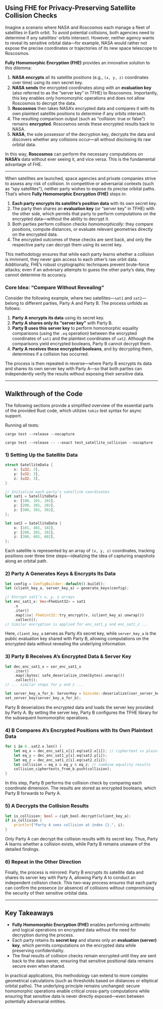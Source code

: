 ## Using FHE for Privacy-Preserving Satellite Collision Checks

Imagine a scenario where NASA and Roscosmos each manage a fleet of satellites in Earth orbit. To avoid potential collisions, both agencies need to determine if any satellites’ orbits intersect. However, neither agency wants to reveal its sensitive orbital data—for example, NASA would rather not expose the precise coordinates or trajectories of its new space telescope to Roscosmos.

**Fully Homomorphic Encryption (FHE)** provides an innovative solution to this dilemma:

1. **NASA encrypts** all its satellite positions (e.g., `(x, y, z)` coordinates over time) using its own secret key.
2. **NASA sends** the encrypted coordinates along with an **evaluation key** (also referred to as the “server key” in TFHE) to Roscosmos. Importantly, this key enables only homomorphic operations and does not allow Roscosmos to decrypt the data.
3. **Roscosmos** then takes NASA’s encrypted data and compares it with its own plaintext satellite positions to determine if any orbits intersect.
4. The resulting comparison output (such as “collision: true or false”) remains **encrypted**. Roscosmos sends these encrypted results back to NASA.
5. **NASA**, the sole possessor of the decryption key, decrypts the data and discovers whether any collisions occur—all without disclosing its raw orbital data.

In this way, **Roscosmos** can perform the necessary computations on **NASA’s** data without ever seeing it, and vice versa. This is the fundamental advantage of FHE.

---

When satellites are launched, space agencies and private companies strive to assess any risk of collision. In competitive or adversarial contexts (such as “spy satellites”), neither party wishes to expose its precise orbital paths. That’s where **Fully Homomorphic Encryption (FHE)** steps in:

1. **Each party encrypts its satellite’s position data** with its own secret key.
2. The party then shares an **evaluation key** (or “server key” in TFHE) with the other side, which permits that party to perform computations on the encrypted data—without the ability to decrypt it.
3. Both parties perform collision checks *homomorphically*: they compare positions, compute distances, or evaluate relevant geometries directly on the encrypted data.
4. The encrypted outcomes of these checks are sent back, and only the respective party can decrypt them using its secret key.

This methodology ensures that while each party learns whether a collision is imminent, they never gain access to each other’s raw orbit data. Additionally, FHE’s robust cryptographic techniques prevent brute-force attacks; even if an adversary attempts to guess the other party’s data, they cannot determine its accuracy.

### Core Idea: “Compare Without Revealing”

Consider the following example, where two satellites—`sat1` and `sat2`—belong to different parties, Party A and Party B. The process unfolds as follows:

1. **Party A encrypts its data** using its secret key.
2. **Party A shares only its “server key”** with Party B.
3. **Party B uses this server key** to perform homomorphic equality comparisons (using the `.eq` operation) between the encrypted coordinates of `sat1` and the plaintext coordinates of `sat2`. Although the comparisons yield encrypted booleans, Party B cannot decrypt them.
4. **Party A receives these encrypted booleans**, and by decrypting them, determines if a collision has occurred.

The process is then repeated in reverse—where Party B encrypts its data and shares its own server key with Party A—so that both parties can independently verify the results without exposing their sensitive data.

---

## Walkthrough of the Code

The following sections provide a simplified overview of the essential parts of the provided Rust code, which utilizes `tokio` test syntax for async support.

Running all tests:
```
cargo test --release --nocapture
```


```
cargo test --release -- --exact test_satellite_collision --nocapture
```

### 1) Setting Up the Satellite Data

```rust
struct SatelliteData {
    x: [u32; 3],
    y: [u32; 3],
    z: [u32; 3],
}

// Initialize each party’s satellite coordinates
let sat1 = SatelliteData {
    x: [100, 101, 102],
    y: [200, 201, 202],
    z: [300, 301, 302],
};

let sat2 = SatelliteData {
    x: [101, 401, 102],
    y: [200, 201, 202],
    z: [300, 601, 602],
};
```

Each satellite is represented by an array of `(x, y, z)` coordinates, tracking positions over three time steps—idealizing the idea of capturing snapshots along an orbital path.

### 2) Party A Generates Keys & Encrypts Its Data

```rust
let config = ConfigBuilder::default().build();
let (client_key_a, server_key_a) = generate_keys(config);

// Encrypt sat1’s x, y, z arrays
let enc_sat1_x: Vec<FheUint32> = sat1
    .x
    .iter()
    .map(|&v| FheUint32::try_encrypt(v, &client_key_a).unwrap())
    .collect();
// Similar encryption is applied for enc_sat1_y and enc_sat1_z ...
```

Here, `client_key_a` serves as Party A’s secret key, while `server_key_a` is the public evaluation key shared with Party B, allowing computations on the encrypted data without revealing the underlying information.

### 3) Party B Receives A’s Encrypted Data & Server Key

```rust
let dec_enc_sat1_x = ser_enc_sat1_x
    .iter()
    .map(|bytes| safe_deserialize_item(bytes).unwrap())
    .collect();
// ... similar steps for y and z ...

let server_key_a_for_b: ServerKey = bincode::deserialize(&ser_server_key_a)?;
set_server_key(server_key_a_for_b);
```

Party B deserializes the encrypted data and loads the server key provided by Party A. By setting the server key, Party B configures the TFHE library for the subsequent homomorphic operations.

### 4) B Compares A’s Encrypted Positions with Its Own Plaintext Data

```rust
for i in 0..sat2.x.len() {
    let eq_x = dec_enc_sat1_x[i].eq(sat2.x[i]); // ciphertext vs plaintext
    let eq_y = dec_enc_sat1_y[i].eq(sat2.y[i]);
    let eq_z = dec_enc_sat1_z[i].eq(sat2.z[i]);
    let collision = eq_x & eq_y & eq_z; // combine equality results
    collision_ciphertexts_from_b.push(collision);
}
```

In this step, Party B performs the collision check by comparing each coordinate dimension. The results are stored as encrypted booleans, which Party B forwards to Party A.

### 5) A Decrypts the Collision Results

```rust
let is_collision: bool = ciph_bool.decrypt(&client_key_a);
if is_collision {
    println!("Party A sees collision at index {}.", i);
}
```

Only Party A can decrypt the collision results with its secret key. Thus, Party A learns whether a collision exists, while Party B remains unaware of the detailed findings.

### 6) Repeat in the Other Direction

Finally, the process is mirrored: Party B encrypts its satellite data and shares its server key with Party A, allowing Party A to conduct an independent collision check. This two-way process ensures that each party can confirm the presence (or absence) of collisions without compromising the security of their sensitive orbital data.

---

## Key Takeaways

- **Fully Homomorphic Encryption (FHE)** enables performing arithmetic and logical operations on encrypted data without the need for decryption during the process.
- Each party retains its **secret key** and shares only an **evaluation (server) key**, which permits computations on the encrypted data while preserving confidentiality.
- The final results of collision checks remain encrypted until they are sent back to the data owner, ensuring that sensitive positional data remains secure even when shared.

In practical applications, this methodology can extend to more complex geometrical calculations (such as thresholds based on distances or elliptical orbital paths). The underlying principle remains unchanged: secure homomorphic operations enable critical cross-party computations while ensuring that sensitive data is never directly exposed—even between potentially adversarial entities.
